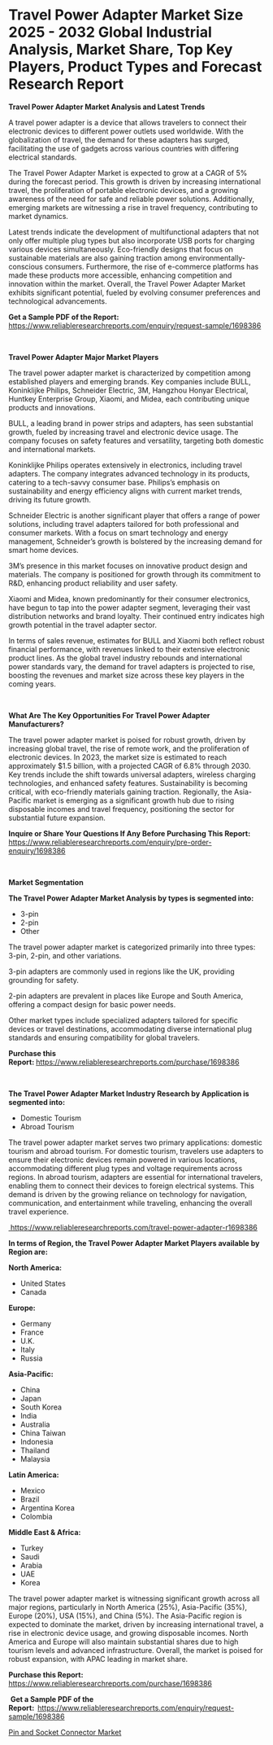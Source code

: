 <p><h1>Travel Power Adapter Market Size 2025 - 2032 Global Industrial Analysis, Market Share, Top Key Players, Product Types and Forecast Research Report</h1></p><p><strong>Travel Power Adapter Market Analysis and Latest Trends</strong></p>
<p><p>A travel power adapter is a device that allows travelers to connect their electronic devices to different power outlets used worldwide. With the globalization of travel, the demand for these adapters has surged, facilitating the use of gadgets across various countries with differing electrical standards.</p><p>The Travel Power Adapter Market is expected to grow at a CAGR of 5% during the forecast period. This growth is driven by increasing international travel, the proliferation of portable electronic devices, and a growing awareness of the need for safe and reliable power solutions. Additionally, emerging markets are witnessing a rise in travel frequency, contributing to market dynamics.</p><p>Latest trends indicate the development of multifunctional adapters that not only offer multiple plug types but also incorporate USB ports for charging various devices simultaneously. Eco-friendly designs that focus on sustainable materials are also gaining traction among environmentally-conscious consumers. Furthermore, the rise of e-commerce platforms has made these products more accessible, enhancing competition and innovation within the market. Overall, the Travel Power Adapter Market exhibits significant potential, fueled by evolving consumer preferences and technological advancements.</p></p>
<p><strong>Get a Sample PDF of the Report:&nbsp;</strong> <a href="https://www.reliableresearchreports.com/enquiry/request-sample/1698386?utm_campaign=38&utm_medium=2&utm_source=Github&utm_content=ia&utm_term=09012025&utm_id=travel-power-adapter">https://www.reliableresearchreports.com/enquiry/request-sample/1698386</a></p>
<p>&nbsp;</p>
<p><strong>Travel Power Adapter Major Market Players</strong></p>
<p><p>The travel power adapter market is characterized by competition among established players and emerging brands. Key companies include BULL, Koninklijke Philips, Schneider Electric, 3M, Hangzhou Honyar Electrical, Huntkey Enterprise Group, Xiaomi, and Midea, each contributing unique products and innovations.</p><p>BULL, a leading brand in power strips and adapters, has seen substantial growth, fueled by increasing travel and electronic device usage. The company focuses on safety features and versatility, targeting both domestic and international markets.</p><p>Koninklijke Philips operates extensively in electronics, including travel adapters. The company integrates advanced technology in its products, catering to a tech-savvy consumer base. Philips’s emphasis on sustainability and energy efficiency aligns with current market trends, driving its future growth.</p><p>Schneider Electric is another significant player that offers a range of power solutions, including travel adapters tailored for both professional and consumer markets. With a focus on smart technology and energy management, Schneider’s growth is bolstered by the increasing demand for smart home devices.</p><p>3M’s presence in this market focuses on innovative product design and materials. The company is positioned for growth through its commitment to R&D, enhancing product reliability and user safety.</p><p>Xiaomi and Midea, known predominantly for their consumer electronics, have begun to tap into the power adapter segment, leveraging their vast distribution networks and brand loyalty. Their continued entry indicates high growth potential in the travel adapter sector.</p><p>In terms of sales revenue, estimates for BULL and Xiaomi both reflect robust financial performance, with revenues linked to their extensive electronic product lines. As the global travel industry rebounds and international power standards vary, the demand for travel adapters is projected to rise, boosting the revenues and market size across these key players in the coming years.</p></p>
<p>&nbsp;</p>
<p><strong>What Are The Key Opportunities For Travel Power Adapter Manufacturers?</strong></p>
<p><p>The travel power adapter market is poised for robust growth, driven by increasing global travel, the rise of remote work, and the proliferation of electronic devices. In 2023, the market size is estimated to reach approximately $1.5 billion, with a projected CAGR of 6.8% through 2030. Key trends include the shift towards universal adapters, wireless charging technologies, and enhanced safety features. Sustainability is becoming critical, with eco-friendly materials gaining traction. Regionally, the Asia-Pacific market is emerging as a significant growth hub due to rising disposable incomes and travel frequency, positioning the sector for substantial future expansion.</p></p>
<p><strong>Inquire or Share Your Questions If Any Before Purchasing This Report:</strong> <a href="https://www.reliableresearchreports.com/enquiry/pre-order-enquiry/1698386?utm_campaign=38&utm_medium=2&utm_source=Github&utm_content=ia&utm_term=09012025&utm_id=travel-power-adapter">https://www.reliableresearchreports.com/enquiry/pre-order-enquiry/1698386</a></p>
<p>&nbsp;</p>
<p><strong>Market Segmentation</strong></p>
<p><strong>The Travel Power Adapter Market Analysis by types is segmented into:</strong></p>
<p><ul><li>3-pin</li><li>2-pin</li><li>Other</li></ul></p>
<p><p>The travel power adapter market is categorized primarily into three types: 3-pin, 2-pin, and other variations. </p><p>3-pin adapters are commonly used in regions like the UK, providing grounding for safety. </p><p>2-pin adapters are prevalent in places like Europe and South America, offering a compact design for basic power needs. </p><p>Other market types include specialized adapters tailored for specific devices or travel destinations, accommodating diverse international plug standards and ensuring compatibility for global travelers.</p></p>
<p><strong>Purchase this Report:&nbsp;</strong><a href="https://www.reliableresearchreports.com/purchase/1698386?utm_campaign=38&utm_medium=2&utm_source=Github&utm_content=ia&utm_term=09012025&utm_id=travel-power-adapter">https://www.reliableresearchreports.com/purchase/1698386</a></p>
<p>&nbsp;</p>
<p><strong>The Travel Power Adapter Market Industry Research by Application is segmented into:</strong></p>
<p><ul><li>Domestic Tourism</li><li>Abroad Tourism</li></ul></p>
<p><p>The travel power adapter market serves two primary applications: domestic tourism and abroad tourism. For domestic tourism, travelers use adapters to ensure their electronic devices remain powered in various locations, accommodating different plug types and voltage requirements across regions. In abroad tourism, adapters are essential for international travelers, enabling them to connect their devices to foreign electrical systems. This demand is driven by the growing reliance on technology for navigation, communication, and entertainment while traveling, enhancing the overall travel experience.</p></p>
<p><a href="https://www.reliableresearchreports.com/travel-power-adapter-r1698386?utm_campaign=38&utm_medium=2&utm_source=Github&utm_content=ia&utm_term=09012025&utm_id=travel-power-adapter">&nbsp;https://www.reliableresearchreports.com/travel-power-adapter-r1698386</a></p>
<p><strong>In terms of Region, the Travel Power Adapter Market Players available by Region are:</strong></p>
<p>
    <p> <strong> North America: </strong>
        <ul>
            <li>United States</li>
            <li>Canada</li>
        </ul>
        </p> 
    <p> <strong> Europe: </strong>
        <ul>
            <li>Germany</li>
            <li>France</li>
            <li>U.K.</li>
            <li>Italy</li>
            <li>Russia</li>
        </ul>
        </p> 
    <p> <strong> Asia-Pacific: </strong>
        <ul>
            <li>China</li>
            <li>Japan</li>
            <li>South Korea</li>
            <li>India</li>
            <li>Australia</li>
            <li>China Taiwan</li>
            <li>Indonesia</li>
            <li>Thailand</li>
            <li>Malaysia</li>
        </ul>
        </p> 
    <p> <strong> Latin America: </strong>
        <ul>
            <li>Mexico</li>
            <li>Brazil</li>
            <li>Argentina Korea</li>
            <li>Colombia</li>
        </ul>
        </p> 
    <p> <strong> Middle East & Africa: </strong>
        <ul>
            <li>Turkey</li>
            <li>Saudi</li>
            <li>Arabia</li>
            <li>UAE</li>
            <li>Korea</li>
        </ul>
    </p>
    </p>
<p><p>The travel power adapter market is witnessing significant growth across all major regions, particularly in North America (25%), Asia-Pacific (35%), Europe (20%), USA (15%), and China (5%). The Asia-Pacific region is expected to dominate the market, driven by increasing international travel, a rise in electronic device usage, and growing disposable incomes. North America and Europe will also maintain substantial shares due to high tourism levels and advanced infrastructure. Overall, the market is poised for robust expansion, with APAC leading in market share.</p></p>
<p><strong>Purchase this Report: </strong><a href="https://www.reliableresearchreports.com/purchase/1698386?utm_campaign=38&utm_medium=2&utm_source=Github&utm_content=ia&utm_term=09012025&utm_id=travel-power-adapter">https://www.reliableresearchreports.com/purchase/1698386</a></p>
<p>&nbsp;<strong>Get a Sample PDF of the Report:&nbsp;&nbsp;</strong><a href="https://www.reliableresearchreports.com/enquiry/request-sample/1698386?utm_campaign=38&utm_medium=2&utm_source=Github&utm_content=ia&utm_term=09012025&utm_id=travel-power-adapter">https://www.reliableresearchreports.com/enquiry/request-sample/1698386</a></p>
<p><strong></strong></p>
<p><p><a href="https://github.com/hartsockdonnette82/Market-Research-Report-List-1/blob/main/pin-and-socket-connector-market.md?utm_campaign=38&utm_medium=2&utm_source=Github&utm_content=ia&utm_term=09012025&utm_id=travel-power-adapter">Pin and Socket Connector Market</a></p></p>